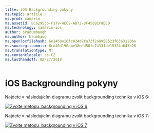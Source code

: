 ```yaml
---
title: iOS Backgrounding pokyny
ms.topic: article
ms.prod: xamarin
ms.assetid: BC629536-F179-4EC2-AD72-8F45081F8EE0
ms.technology: xamarin-ios
author: bradumbaugh
ms.author: brumbaug
ms.openlocfilehash: 6e14b0e18fc024d2fa73f2ab958523f6363120ba
ms.sourcegitcommit: 6cd40d190abe38edd50fc74331be15324a845a28
ms.translationtype: MT
ms.contentlocale: cs-CZ
ms.lasthandoff: 02/27/2018
---
```

# <a name="ios-backgrounding-guidance"></a>iOS Backgrounding pokyny

Najdete v následujícím diagramu zvolit backgrounding technika v iOS 6:

 [ ![](ios-backgrounding-guidance-images/image10.png "Zvolte metodu, backgrounding v iOS 6")](ios-backgrounding-guidance-images/image10.png)

Najdete v následujícím diagramu zvolit backgrounding technika v iOS 7:

 [ ![](ios-backgrounding-guidance-images/image10b.png "Zvolte metodu, backgrounding v iOS 7")](ios-backgrounding-guidance-images/image10b.png)

